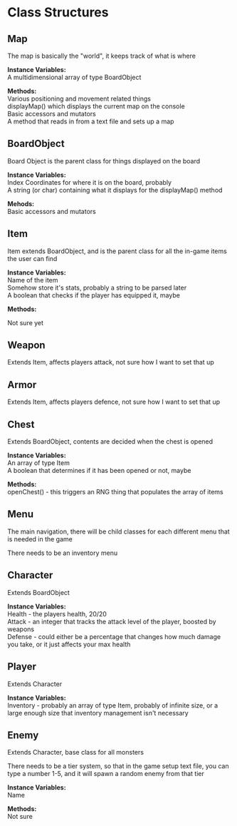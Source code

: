 <h1>Class Structures</h1>

<h2>Map</h2>
<p>The map is basically the "world", it keeps track of what is where
<p><strong>Instance Variables:</strong><br>
  A multidimensional array of type BoardObject
</p>
<p><strong>Methods:</strong><br>
  Various positioning and movement related things<br>
  displayMap() which displays the current map on the console<br>
  Basic accessors and mutators<br>
  A method that reads in from a text file and sets up a map
</p>

<h2>BoardObject</h2>
<p>Board Object is the parent class for things displayed on the board</p>
<p><strong>Instance Variables:</strong><br>
  Index Coordinates for where it is on the board, probably<br>
  A string (or char) containing what it displays for the displayMap() method
</p>
<p><strong>Mehods:</strong><br>
  Basic accessors and mutators
</p>

<h2>Item</h2>
<p>Item extends BoardObject, and is the parent class for all the in-game items the user can find</p>
<p><strong>Instance Variables:</strong><br>
  Name of the item<br>
  Somehow store it's stats, probably a string to be parsed later<br>
  A boolean that checks if the player has equipped it, maybe
</p>
<p><strong>Methods:</strong><br>
<p>
  Not sure yet
</p>

<h2>Weapon</h2>
<p>Extends Item, affects players attack, not sure how I want to set that up</p>

<h2>Armor</h2>
<p>Extends Item, affects players defence, not sure how I want to set that up</p>

<h2>Chest</h2>
<p>Extends BoardObject, contents are decided when the chest is opened</p>
<p><strong>Instance Variables:</strong><br>
  An array of type Item<br>
  A boolean that determines if it has been opened or not, maybe
</p>
<p><strong>Methods:</strong><br>
  openChest() - this triggers an RNG thing that populates the array of items
</p>

<h2>Menu</h2>
<p>The main navigation, there will be child classes for each different menu that is needed in the game</p>
<p>There needs to be an inventory menu</p>

<h2>Character</h2>
<p>Extends BoardObject</p>
<p><strong>Instance Variables:</strong><br>
  Health - the players health, 20/20<br>
  Attack - an integer that tracks the attack level of the player, boosted by weapons<br>
  Defense - could either be a percentage that changes how much damage you take, or it just affects your max health<br>
</p>

<h2>Player</h2>
<p>Extends Character</p>
<p><strong>Instance Variables:</strong><br>
  Inventory - probably an array of type Item, probably of infinite size, or a large enough size that inventory management isn't necessary<br>
</p>

<h2>Enemy</h2>
<p>Extends Character, base class for all monsters</p>
<p>There needs to be a tier system, so that in the game setup text file, you can type a number 1-5, and it will spawn a random enemy from that tier</p>
<p><strong>Instance Variables:</strong><br>
  Name<br>
</p>
<p><strong>Methods:</strong><br>
  Not sure<br>
</p>
